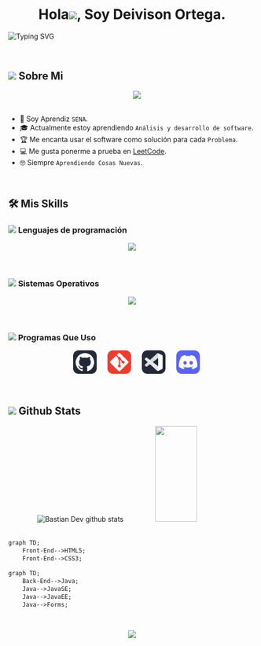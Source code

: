 <h1 align="center">Hola<img src="https://media.giphy.com/media/hvRJCLFzcasrR4ia7z/giphy.gif" width="35">, Soy Deivison Ortega.</h1>

 ![Typing SVG](https://readme-typing-svg.herokuapp.com/?color=02D9F7FF&size=35&center=true&vCenter=true&width=1000&lines=👋👋👋👋;Tengo+19+años;Vivo+En+Bogotá;Estudio+en+el+SENA;)

<br>

## <picture><img src = "https://github.com/7oSkaaa/7oSkaaa/blob/main/Images/about_me.gif?raw=true" width = 50px></picture> Sobre Mi

<picture> <img align="right" src="https://github.com/7oSkaaa/7oSkaaa/blob/main/Images/Right_Side.gif?raw=true" width = 250px></picture>

<br><br>

- :school: Soy Aprendiz `SENA`.
- :mortar_board: Actualmente estoy aprendiendo `Análisis y desarrollo de software`.
- :trophy:  Me encanta usar el software como solución para cada `Problema`.
- :computer: Me gusta ponerme a prueba en [LeetCode](https://leetcode.com/).
- :nerd_face: Siempre `Aprendiendo Cosas Nuevas`.
  
<br>

## 🛠️ Mis Skills

### <picture> <img src = "https://github.com/7oSkaaa/7oSkaaa/blob/main/Images/Programming_Languages.gif?raw=true" width = 50px>  </picture> Lenguajes de programación

<p align="center">  
  <a href="https://www.cprogramming.com/" target="_blank"> 
    <p align="center">
  <a href="https://skillicons.dev">
    <img src="https://skillicons.dev/icons?i=html,css,java" />
  </a>
</p>
  </a>
</p>

<br>

 ### <picture> <img src = "https://github.com/7oSkaaa/7oSkaaa/blob/main/Images/OS.gif?raw=true" width = 50px>  </picture> Sistemas Operativos
 
<p align="center">
    <a href="https://www.cprogramming.com/" target="_blank"> 
    <p align="center">
  <a href="https://skillicons.dev">
    <img src="https://skillicons.dev/icons?i=windows" />
  </a>
</p>

<br> 

 ### <picture> <img src = "https://github.com/7oSkaaa/7oSkaaa/blob/main/Images/CP_PS.gif?raw=true" width = 50px>  </picture> Programas Que Uso

<p align="center">
  &emsp;
    <a href="#"><img src="https://github.com/tandpfun/skill-icons/blob/main/icons/Github-Dark.svg" width="48" title="Github"/></a>
  &emsp;
    <a href="#"><img src="https://github.com/tandpfun/skill-icons/blob/main/icons/Git.svg" width="48" title="Git"/></a>
  &emsp;
    <a href="#"><img src="https://github.com/tandpfun/skill-icons/blob/main/icons/VSCode-Dark.svg" width="48" title="Vscode"/></a>
   &emsp;
    <a href="#"><img src="https://github.com/tandpfun/skill-icons/blob/main/icons/Discord.svg" width="48" title="Discord"/></a>

</p>

<br>

## <picture> <img src = "https://github.com/7oSkaaa/7oSkaaa/blob/main/Images/Statistics.gif?raw=true" width = 50px>  </picture> Github Stats

<div align="center">  
  <img width="49%" height="195px" src="https://github-readme-stats.vercel.app/api?username=davizons&show_icons=true&count_private=true&hide_border=true&title_color=02D9F7FF&icon_color=02D9F7FF&text_color=c9d1d9&bg_color=0d1117" alt="Bastian Dev github stats" /> 
  
  <img width="41%" height="195px" src="https://github-readme-stats.vercel.app/api/top-langs/?username=davizons&layout=compact&hide_border=true&title_color=02D9F7FF&text_color=02D9F7FF&bg_color=0d1117" />
</div> 

<br>

```mermaid
graph TD;
    Front-End-->HTML5;
    Front-End-->CSS3;
````

```mermaid
graph TD;
    Back-End-->Java;
    Java-->JavaSE;
    Java-->JavaEE;
    Java-->Forms;
```

<br>

<p align="center">
 <img  src="https://github-readme-streak-stats.herokuapp.com?user=davizons&theme=tokyonight_duo&hide_border=true"
</p>
